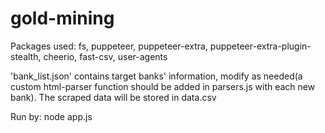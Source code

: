 # gold-mining

Packages used: fs, puppeteer, puppeteer-extra, puppeteer-extra-plugin-stealth, cheerio, fast-csv, user-agents

'bank_list.json' contains target banks' information, modify as needed(a custom html-parser function should be added in parsers.js with each new bank). The scraped data will be stored in data.csv

Run by: node app.js
